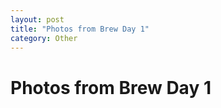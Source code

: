 ```yaml
---
layout: post
title: "Photos from Brew Day 1"
category: Other
---
```


Photos from Brew Day 1
======================